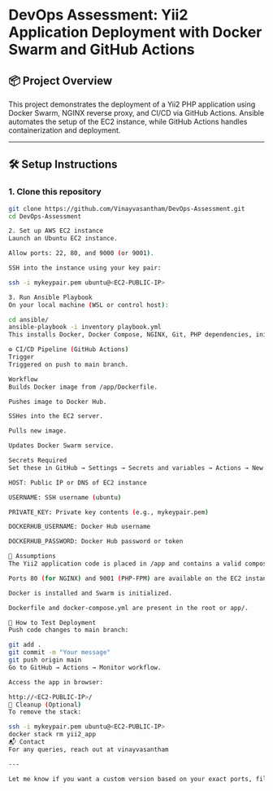 # DevOps Assessment: Yii2 Application Deployment with Docker Swarm and GitHub Actions

## 📦 Project Overview

This project demonstrates the deployment of a Yii2 PHP application using Docker Swarm, NGINX reverse proxy, and CI/CD via GitHub Actions. Ansible automates the setup of the EC2 instance, while GitHub Actions handles containerization and deployment.

---

## 🛠️ Setup Instructions

### 1. **Clone this repository**
```bash
git clone https://github.com/Vinayvasantham/DevOps-Assessment.git
cd DevOps-Assessment

2. Set up AWS EC2 instance
Launch an Ubuntu EC2 instance.

Allow ports: 22, 80, and 9000 (or 9001).

SSH into the instance using your key pair:

ssh -i mykeypair.pem ubuntu@<EC2-PUBLIC-IP>

3. Run Ansible Playbook
On your local machine (WSL or control host):

cd ansible/
ansible-playbook -i inventory playbook.yml
This installs Docker, Docker Compose, NGINX, Git, PHP dependencies, initializes Docker Swarm, configures NGINX, clones the app, and deploys it as a Swarm stack.

⚙️ CI/CD Pipeline (GitHub Actions)
Trigger
Triggered on push to main branch.

Workflow
Builds Docker image from /app/Dockerfile.

Pushes image to Docker Hub.

SSHes into the EC2 server.

Pulls new image.

Updates Docker Swarm service.

Secrets Required
Set these in GitHub → Settings → Secrets and variables → Actions → New repository secret:

HOST: Public IP or DNS of EC2 instance

USERNAME: SSH username (ubuntu)

PRIVATE_KEY: Private key contents (e.g., mykeypair.pem)

DOCKERHUB_USERNAME: Docker Hub username

DOCKERHUB_PASSWORD: Docker Hub password or token

🧾 Assumptions
The Yii2 application code is placed in /app and contains a valid composer.json.

Ports 80 (for NGINX) and 9001 (PHP-FPM) are available on the EC2 instance.

Docker is installed and Swarm is initialized.

Dockerfile and docker-compose.yml are present in the root or app/.

🧪 How to Test Deployment
Push code changes to main branch:

git add .
git commit -m "Your message"
git push origin main
Go to GitHub → Actions → Monitor workflow.

Access the app in browser:

http://<EC2-PUBLIC-IP>/
🧹 Cleanup (Optional)
To remove the stack:

ssh -i mykeypair.pem ubuntu@<EC2-PUBLIC-IP>
docker stack rm yii2_app
📬 Contact
For any queries, reach out at vinayvasantham

---

Let me know if you want a custom version based on your exact ports, file paths, or workflow names.
